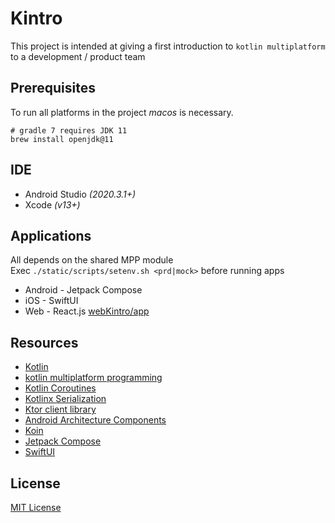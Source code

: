 # Kintro

This project is intended at giving a first introduction to `kotlin multiplatform` to a development / product team

## Prerequisites

To run all platforms in the project *macos* is necessary.

```shell
# gradle 7 requires JDK 11
brew install openjdk@11
```
## IDE

* Android Studio *(2020.3.1+)*
* Xcode *(v13+)*

## Applications

All depends on the shared MPP module
<br />Exec `./static/scripts/setenv.sh <prd|mock>` before running apps

* Android -  Jetpack Compose
* iOS - SwiftUI
* Web -  React.js [webKintro/app](/webKintro/app/README.md)

## Resources

* [Kotlin](https://kotlinlang.org/)
* [kotlin multiplatform programming](https://kotlinlang.org/docs/multiplatform.html)
* [Kotlin Coroutines](https://kotlinlang.org/docs/reference/coroutines-overview.html)
* [Kotlinx Serialization](https://github.com/Kotlin/kotlinx.serialization)
* [Ktor client library](https://github.com/ktorio/ktor)
* [Android Architecture Components](https://developer.android.com/topic/libraries/architecture/index.html)
* [Koin](https://github.com/InsertKoinIO/koin)
* [Jetpack Compose](https://developer.android.com/jetpack/compose)
* [SwiftUI](https://developer.apple.com/documentation/swiftui)

## License

[MIT License](/LICENSE)
